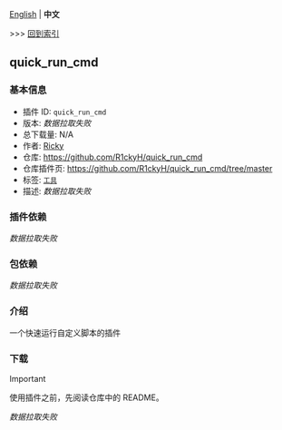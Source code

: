 [English](readme.md) | **中文**

\>\>\> [回到索引](/readme-zh_cn.md)

## quick_run_cmd

### 基本信息

- 插件 ID: `quick_run_cmd`
- 版本: *数据拉取失败*
- 总下载量: N/A
- 作者: [Ricky](https://github.com/R1ckyH)
- 仓库: https://github.com/R1ckyH/quick_run_cmd
- 仓库插件页: https://github.com/R1ckyH/quick_run_cmd/tree/master
- 标签: [`工具`](/labels/tool/readme-zh_cn.md)
- 描述: *数据拉取失败*

### 插件依赖

*数据拉取失败*

### 包依赖

*数据拉取失败*

### 介绍

一个快速运行自定义脚本的插件

### 下载

> [!IMPORTANT]
> 使用插件之前，先阅读仓库中的 README。

*数据拉取失败*

